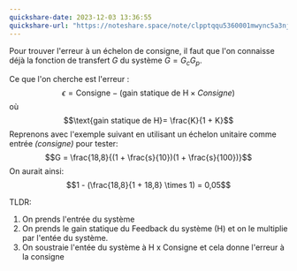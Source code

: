 ```yaml
---
quickshare-date: 2023-12-03 13:36:55
quickshare-url: "https://noteshare.space/note/clpptqqu5360001mwync5a3nj#CzjQ2661WdajuGVQiQioqaF3gQUfFmGaIA/cjV2OO/A"
---
```

Pour trouver l'erreur à un échelon de consigne, il faut que l'on connaisse déjà la fonction de transfert _G_ du système $G = G_c G_p$. 

Ce que l'on cherche est l'erreur :
$$\epsilon = \text{Consigne} - (\text{gain statique de H} \times Consigne)$$
où
$$\text{gain statique de H}= \frac{K}{1 + K}$$
Reprenons avec l'exemple suivant en utilisant un échelon unitaire comme entrée *(consigne)* pour tester:
$$G = \frac{18,8}{(1 + \frac{s}{10})(1 + \frac{s}{100})}$$
On aurait ainsi: 
$$1 - (\frac{18,8}{1 + 18,8} \times 1) = 0,05$$

TLDR: 
1. On prends l'entrée du système
2. On prends le gain statique du Feedback du système (H) et on le multiplie par l'entée du système.
3. On soustraie l'entée du système à H x Consigne et cela donne l'erreur à la consigne